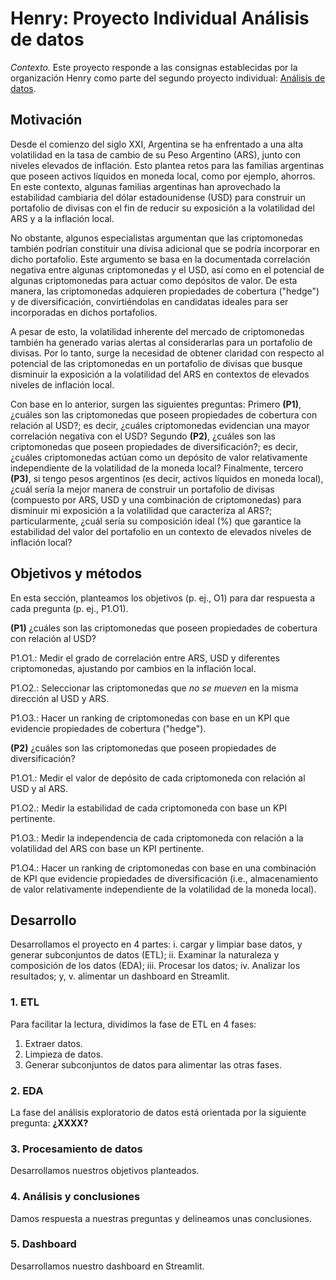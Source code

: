 # Henry: Proyecto Individual Análisis de datos
*Contexto.* Este proyecto responde a las consignas establecidas por la organización Henry como parte del segundo proyecto individual: [Análisis de datos](https://github.com/soyHenry/PI_DA).

## Motivación
Desde el comienzo del siglo XXI, Argentina se ha enfrentado a una alta volatilidad en la tasa de cambio de su Peso Argentino (ARS), junto con niveles elevados de inflación. Esto plantea retos para las familias argentinas que poseen activos líquidos en moneda local, como por ejemplo, ahorros. En este contexto, algunas familias argentinas han aprovechado la estabilidad cambiaria del dólar estadounidense (USD) para construir un portafolio de divisas con el fin de reducir su exposición a la volatilidad del ARS y a la inflación local.

No obstante, algunos especialistas argumentan que las criptomonedas también podrían constituir una divisa adicional que se podría incorporar en dicho portafolio. Este argumento se basa en la documentada correlación negativa entre algunas criptomonedas y el USD, así como en el potencial de algunas criptomonedas para actuar como depósitos de valor. De esta manera, las criptomonedas adquieren propiedades de cobertura ("hedge") y de diversificación, convirtiéndolas en candidatas ideales para ser incorporadas en dichos portafolios.

A pesar de esto, la volatilidad inherente del mercado de criptomonedas también ha generado varias alertas al considerarlas para un portafolio de divisas. Por lo tanto, surge la necesidad de obtener claridad con respecto al potencial de las criptomonedas en un portafolio de divisas que busque disminuir la exposición a la volatilidad del ARS en contextos de elevados niveles de inflación local.

Con base en lo anterior, surgen las siguientes preguntas:
Primero **(P1)**, ¿cuáles son las criptomonedas que poseen propiedades de cobertura con relación al USD?; es decir, ¿cuáles criptomonedas evidencian una mayor correlación negativa con el USD?
Segundo **(P2)**, ¿cuáles son las criptomonedas que poseen propiedades de diversificación?; es decir, ¿cuáles criptomonedas actúan como un depósito de valor relativamente independiente de la volatilidad de la moneda local?
Finalmente, tercero **(P3)**, si tengo pesos argentinos (es decir, activos líquidos en moneda local), ¿cuál sería la mejor manera de construir un portafolio de divisas (compuesto por ARS, USD y una combinación de criptomonedas) para disminuir mi exposición a la volatilidad que caracteriza al ARS?; particularmente, ¿cuál sería su composición ideal (%) que garantice la estabilidad del valor del portafolio en un contexto de elevados niveles de inflación local?

## Objetivos y métodos

En esta sección, planteamos los objetivos (p. ej., O1) para dar respuesta a cada pregunta (p. ej., P1.O1).

**(P1)** ¿cuáles son las criptomonedas que poseen propiedades de cobertura con relación al USD?

P1.O1.: Medir el grado de correlación entre ARS, USD y diferentes criptomonedas, ajustando por cambios en la inflación local.

P1.O2.: Seleccionar las criptomonedas que *no se mueven* en la misma dirección al USD y ARS.

P1.O3.: Hacer un ranking de criptomonedas con base en un KPI que evidencie propiedades de cobertura ("hedge").


**(P2)** ¿cuáles son las criptomonedas que poseen propiedades de diversificación?

P1.O1.: Medir el valor de depósito de cada criptomoneda con relación al USD y al ARS.

P1.O2.: Medir la estabilidad de cada criptomoneda con base un KPI pertinente.

P1.O3.: Medir la independencia de cada criptomoneda con relación a la volatilidad del ARS con base un KPI pertinente.

P1.O4.: Hacer un ranking de criptomonedas con base en una combinación de KPI que evidencie propiedades de diversificación (i.e., almacenamiento de valor relativamente independiente de la volatilidad de la moneda local).

## Desarrollo
Desarrollamos el proyecto en 4 partes: i. cargar y limpiar base datos, y generar subconjuntos de datos (ETL); ii. Examinar la naturaleza y composición de los datos (EDA); iii. Procesar los datos; iv. Analizar los resultados; y, v. alimentar un dashboard en Streamlit.

### 1. ETL
Para facilitar la lectura, dividimos la fase de ETL en 4 fases:
1. Extraer datos.
2. Limpieza de datos.
3. Generar subconjuntos de datos para alimentar las otras fases.

### 2. EDA
La fase del análisis exploratorio de datos está orientada por la siguiente pregunta: **¿XXXX?**

### 3. Procesamiento de datos
Desarrollamos nuestros objetivos planteados.

### 4. Análisis y conclusiones
Damos respuesta a nuestras preguntas y delineamos unas conclusiones.

### 5. Dashboard
Desarrollamos nuestro dashboard en Streamlit.